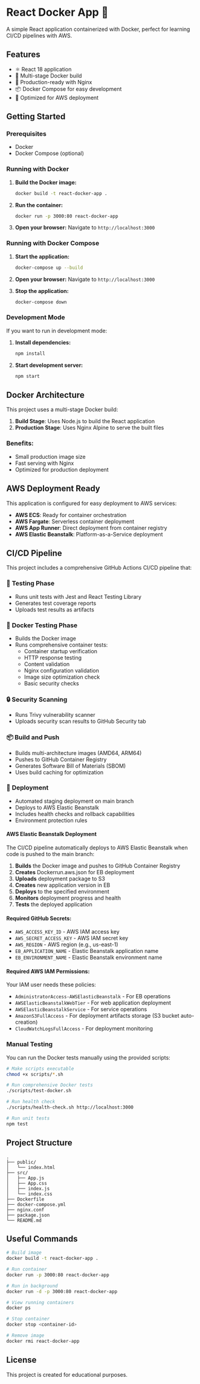 # React Docker App 🐳

A simple React application containerized with Docker, perfect for learning CI/CD pipelines with AWS.

## Features

- ⚛️ React 18 application
- 🐳 Multi-stage Docker build
- 🚀 Production-ready with Nginx
- 📦 Docker Compose for easy development
- 🔧 Optimized for AWS deployment

## Getting Started

### Prerequisites

- Docker
- Docker Compose (optional)

### Running with Docker

1. **Build the Docker image:**
   ```bash
   docker build -t react-docker-app .
   ```

2. **Run the container:**
   ```bash
   docker run -p 3000:80 react-docker-app
   ```

3. **Open your browser:**
   Navigate to `http://localhost:3000`

### Running with Docker Compose

1. **Start the application:**
   ```bash
   docker-compose up --build
   ```

2. **Open your browser:**
   Navigate to `http://localhost:3000`

3. **Stop the application:**
   ```bash
   docker-compose down
   ```

### Development Mode

If you want to run in development mode:

1. **Install dependencies:**
   ```bash
   npm install
   ```

2. **Start development server:**
   ```bash
   npm start
   ```

## Docker Architecture

This project uses a multi-stage Docker build:

1. **Build Stage**: Uses Node.js to build the React application
2. **Production Stage**: Uses Nginx Alpine to serve the built files

### Benefits:
- Small production image size
- Fast serving with Nginx
- Optimized for production deployment

## AWS Deployment Ready

This application is configured for easy deployment to AWS services:

- **AWS ECS**: Ready for container orchestration
- **AWS Fargate**: Serverless container deployment
- **AWS App Runner**: Direct deployment from container registry
- **AWS Elastic Beanstalk**: Platform-as-a-Service deployment

## CI/CD Pipeline

This project includes a comprehensive GitHub Actions CI/CD pipeline that:

### 🧪 **Testing Phase**

- Runs unit tests with Jest and React Testing Library
- Generates test coverage reports
- Uploads test results as artifacts

### 🐳 **Docker Testing Phase**

- Builds the Docker image
- Runs comprehensive container tests:
  - Container startup verification
  - HTTP response testing
  - Content validation
  - Nginx configuration validation
  - Image size optimization check
  - Basic security checks

### 🔒 **Security Scanning**

- Runs Trivy vulnerability scanner
- Uploads security scan results to GitHub Security tab

### 📦 **Build and Push**

- Builds multi-architecture images (AMD64, ARM64)
- Pushes to GitHub Container Registry
- Generates Software Bill of Materials (SBOM)
- Uses build caching for optimization

### 🚀 **Deployment**

- Automated staging deployment on main branch
- Deploys to AWS Elastic Beanstalk
- Includes health checks and rollback capabilities
- Environment protection rules

#### **AWS Elastic Beanstalk Deployment**

The CI/CD pipeline automatically deploys to AWS Elastic Beanstalk when code is pushed to the main branch:

1. **Builds** the Docker image and pushes to GitHub Container Registry
2. **Creates** Dockerrun.aws.json for EB deployment
3. **Uploads** deployment package to S3
4. **Creates** new application version in EB
5. **Deploys** to the specified environment
6. **Monitors** deployment progress and health
7. **Tests** the deployed application

#### **Required GitHub Secrets:**

- `AWS_ACCESS_KEY_ID` - AWS IAM access key
- `AWS_SECRET_ACCESS_KEY` - AWS IAM secret key  
- `AWS_REGION` - AWS region (e.g., us-east-1)
- `EB_APPLICATION_NAME` - Elastic Beanstalk application name
- `EB_ENVIRONMENT_NAME` - Elastic Beanstalk environment name

#### **Required AWS IAM Permissions:**

Your IAM user needs these policies:
- `AdministratorAccess-AWSElasticBeanstalk` - For EB operations
- `AWSElasticBeanstalkWebTier` - For web application deployment  
- `AWSElasticBeanstalkService` - For service operations
- `AmazonS3FullAccess` - For deployment artifacts storage (S3 bucket auto-creation)
- `CloudWatchLogsFullAccess` - For deployment monitoring

### Manual Testing

You can run the Docker tests manually using the provided scripts:

```bash
# Make scripts executable
chmod +x scripts/*.sh

# Run comprehensive Docker tests
./scripts/test-docker.sh

# Run health check
./scripts/health-check.sh http://localhost:3000

# Run unit tests
npm test
```

## Project Structure

```
.
├── public/
│   └── index.html
├── src/
│   ├── App.js
│   ├── App.css
│   ├── index.js
│   └── index.css
├── Dockerfile
├── docker-compose.yml
├── nginx.conf
├── package.json
└── README.md
```

## Useful Commands

```bash
# Build image
docker build -t react-docker-app .

# Run container
docker run -p 3000:80 react-docker-app

# Run in background
docker run -d -p 3000:80 react-docker-app

# View running containers
docker ps

# Stop container
docker stop <container-id>

# Remove image
docker rmi react-docker-app
```

## License

This project is created for educational purposes.
